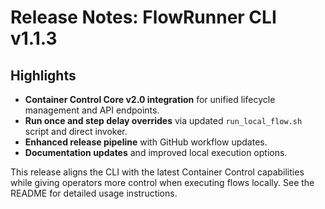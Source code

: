 # Release Notes: FlowRunner CLI v1.1.3

## Highlights

- **Container Control Core v2.0 integration** for unified lifecycle management and API endpoints.
- **Run once and step delay overrides** via updated `run_local_flow.sh` script and direct invoker.
- **Enhanced release pipeline** with GitHub workflow updates.
- **Documentation updates** and improved local execution options.

This release aligns the CLI with the latest Container Control capabilities while giving operators more control when executing flows locally. See the README for detailed usage instructions.
